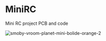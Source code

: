 # MiniRC
Mini RC project PCB and code


![smoby-vroom-planet-mini-bolide-orange-2](https://github.com/maxou6476/MiniRC/assets/27055474/dc5b6689-9257-4839-98fe-517ebdbeb72d)
